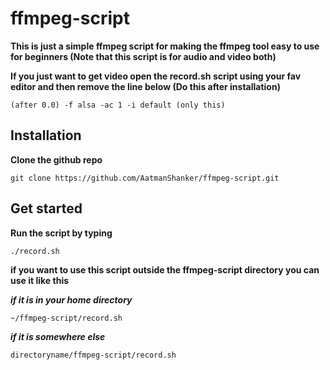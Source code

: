 # ffmpeg-script

**This is just a simple ffmpeg script for making the ffmpeg tool easy to use for beginners (Note that this script is for audio and video both)**

**If you just want to get video open the record.sh script using your fav editor and then remove the line below (Do this after installation)**

```(after 0.0) -f alsa -ac 1 -i default (only this)```

## Installation

**Clone the github repo**

```git clone https://github.com/AatmanShanker/ffmpeg-script.git```

## Get started

**Run the script by typing**

```./record.sh```

**if you want to use this script outside the ffmpeg-script directory you can use it like this**

***if it is in your home directory***

```~/ffmpeg-script/record.sh```

***if it is somewhere else***

```directoryname/ffmpeg-script/record.sh```
